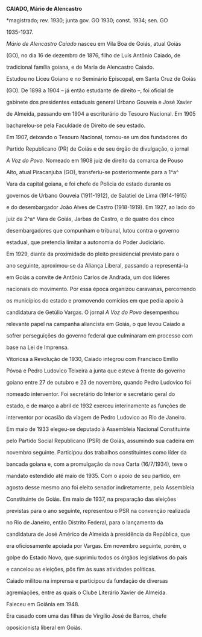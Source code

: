 **CAIADO, Mário de Alencastro**



\*magistrado; rev. 1930; junta gov. GO 1930; const. 1934; sen. GO

1935-1937.



*Mário de Alencastro Caiado* nasceu em Vila Boa de Goiás, atual Goiás

(GO), no dia 16 de dezembro de 1876, filho de Luís Antônio Caiado, de

tradicional família goiana, e de Maria de Alencastro Caiado.



Estudou no Liceu Goiano e no Seminário Episcopal, em Santa Cruz de Goiás

(GO). De 1898 a 1904 – já então estudante de direito –, foi oficial de

gabinete dos presidentes estaduais general Urbano Gouveia e José Xavier

de Almeida, passando em 1904 a escriturário do Tesouro Nacional. Em 1905

bacharelou-se pela Faculdade de Direito de seu estado.



Em 1907, deixando o Tesouro Nacional, tornou-se um dos fundadores do

Partido Republicano (PR) de Goiás e de seu órgão de divulgação, o jornal

*A Voz do Povo.* Nomeado em 1908 juiz de direito da comarca de Pouso

Alto, atual Piracanjuba (GO), transferiu-se posteriormente para a 1^a^

Vara da capital goiana, e foi chefe de Polícia do estado durante os

governos de Urbano Gouveia (1911-1912), de Salatiel de Lima (1914-1915)

e do desembargador João Alves de Castro (1918-1919). Em 1927, ao lado do

juiz da 2^a^ Vara de Goiás, Jarbas de Castro, e de quatro dos cinco

desembargadores que compunham o tribunal, lutou contra o governo

estadual, que pretendia limitar a autonomia do Poder Judiciário.



Em 1929, diante da proximidade do pleito presidencial previsto para o

ano seguinte, aproximou-se da Aliança Liberal, passando a representá-la

em Goiás a convite de Antônio Carlos de Andrada, um dos líderes

nacionais do movimento. Por essa época organizou caravanas, percorrendo

os municípios do estado e promovendo comícios em que pedia apoio à

candidatura de Getúlio Vargas. O jornal *A Voz do Povo* desempenhou

relevante papel na campanha aliancista em Goiás, o que levou Caiado a

sofrer perseguições do governo federal que culminaram em processo com

base na Lei de Imprensa.



Vitoriosa a Revolução de 1930, Caiado integrou com Francisco Emílio

Póvoa e Pedro Ludovico Teixeira a junta que esteve à frente do governo

goiano entre 27 de outubro e 23 de novembro, quando Pedro Ludovico foi

nomeado interventor. Foi secretário do Interior e secretário geral do

estado, e de março a abril de 1932 exerceu interinamente as funções de

interventor por ocasião da viagem de Pedro Ludovico ao Rio de Janeiro.



Em maio de 1933 elegeu-se deputado à Assembleia Nacional Constituinte

pelo Partido Social Republicano (PSR) de Goiás, assumindo sua cadeira em

novembro seguinte. Participou dos trabalhos constituintes como líder da

bancada goiana e, com a promulgação da nova Carta (16/7/1934), teve o

mandato estendido até maio de 1935. Com o apoio de seu partido, em

agosto desse mesmo ano foi eleito senador indiretamente, pela Assembleia

Constituinte de Goiás. Em maio de 1937, na preparação das eleições

previstas para o ano seguinte, representou o PSR na convenção realizada

no Rio de Janeiro, então Distrito Federal, para o lançamento da

candidatura de José Américo de Almeida à presidência da República, que

era oficiosamente apoiada por Vargas. Em novembro seguinte, porém, o

golpe do Estado Novo, que suprimiu todos os órgãos legislativos do país

e cancelou as eleições, pôs fim às suas atividades políticas.



Caiado militou na imprensa e participou da fundação de diversas

agremiações, entre as quais o Clube Literário Xavier de Almeida.



Faleceu em Goiânia em 1948.



Era casado com uma das filhas de Virgílio José de Barros, chefe

oposicionista liberal em Goiás.



